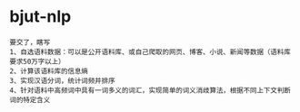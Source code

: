 # bjut-nlp
    要交了，瞎写
    1、自选语料数据：可以是公开语料库、或自己爬取的网页、博客、小说、新闻等数据（语料库要求50万字以上）
    2、计算该语料库的信息熵
    3、实现汉语分词，统计词频并排序
    4、针对语料中高频词中具有一词多义的词汇，实现简单的词义消歧算法，根据不同上下文判断词的特定含义
